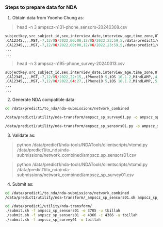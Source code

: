 ### Steps to prepare data for NDA


1. Obtain data from Yoonho Chung as:

> head -n 3 ampscz-n131-phone_sensors-20240308.csv

```python
subjectkey,src_subject_id,sex,interview_date,interview_age,time_zone,UTC_offset,start_date,start_time,end_date,end_time,sample_frequency,data_file1,data_modality,phone_device_type,phone_operatingsystem_versions,phone_application,phone_application_versions,software_preproc
,CA12345,,,,MST,-7,12/05/2022,00:00,12/05/2022,23:59,5,/data/predict1/data_from_nda/Pronet/PHOENIX/PROTECTED/PronetCA/processed/CA12345/phone/mtl_nda/CA-CA12345-phone_gps_2022-12-5_14.parquet,geolocation,iPhone10 5,iOS 16.1.2,MindLAMP,,
,CA12345,,,,MST,-7,12/06/2022,00:00,12/06/2022,23:59,5,/data/predict1/data_from_nda/Pronet/PHOENIX/PROTECTED/PronetCA/processed/CA12345/phone/mtl_nda/CA-CA12345-phone_gps_2022-12-6_15.parquet,geolocation,iPhone10 5,iOS 16.1.2,MindLAMP,,
...
...
```

> head -n 3 ampscz-n195-phone_survey-20240313.csv

```python
subjectkey,src_subject_id,sex,interview_date,interview_age,time_zone,UTC_offset,start_date,start_time,phone_survey_duration,phone_device_type,phone_operatingsystem_versions,phone_application,phone_application_versions,cheerful,cheerful_duration,stressed,stressed_duration,down,down_duration,strange,strange_duration,content,content_duration,suspicious,suspicious_duration,relaxed,relaxed_duration,racing,racing_duration,enthusiastic,enthusiastic_duration,auditory,auditory_duration,empty,empty_duration,anxious,anxious_duration,concentrate,concentrate_duration,irritable,irritable_duration,worried,worried_duration,enjoy,enjoy_duration,mind,mind_duration,lonely,lonely_duration,special,special_duration,energetic,energetic_duration,control,control_duration,motivated,motivated_duration,confused,confused_duration,visual,visual_duration,undertaking,underatking_duration,function,function_duration,socialp,socialp_duration,sociald,sociald_duration,negative,negative_duration,positive,positive_duration
,CA12345,,,,MST,-7,12/05/2022,22:15,,iPhone10 5,iOS 16.1.2,MindLAMP,,4,,4,,4,,4,,4,,4,,4,,4,,4,,4,,4,,4,,4,,4,,4,,4,,4,,4,,4,,4,,4,,4,,4,,4,,4,,4,,4,,4,,4,,4,
,CA12345,,,,MST,-7,12/06/2022,04:27,,iPhone10 5,iOS 16.1.2,MindLAMP,,5,,3,,2,,5,,4,,2,,5,,7,,5,,2,,1,,4,,3,,4,,3,,7,,1,,2,,2,,5,,1,,5,,2,,1,,6,,6,,6,,2,,3,,6,
...
...
```


2. Generate NDA compatible data:

```bash
cd /data/predict1/to_nda/nda-submissions/network_combined

/data/predict1/utility/nda-transform/ampscz_sp_survey01.py -o ampscz_sp_survey01.csv --root /data/predict1/data_from_nda/ -t "Pr*/PHOENIX/GENERAL/*/processed/*/surveys/*.Pr*.json" --shared ndar_subject01.csv --dict ampscz_sp_survey01 --data ../ampscz_sp_survey01/*-phone_survey-20240308.csv --interview_date_var start_date

/data/predict1/utility/nda-transform/ampscz_sp_sensors01.py -o ampscz_sp_sensors01.csv --root /data/predict1/data_from_nda/ -t "Pr*/PHOENIX/GENERAL/*/processed/*/surveys/*.Pr*.json" --shared ndar_subject01.csv --dict ampscz_sp_sensors01 --data ../ampscz_sp_sensors01/*-phone_sensors-20240308.csv --interview_date_var start_date
```


3. Validate as:

> python /data/predict1/nda-tools/NDATools/clientscripts/vtcmd.py /data/predict1/to_nda/nda-submissions/network_combined/ampscz_sp_sensors01.csv

> python /data/predict1/nda-tools/NDATools/clientscripts/vtcmd.py /data/predict1/to_nda/nda-submissions/network_combined/ampscz_sp_survey01.csv


4. Submit as:

```bash
cd /data/predict1/to_nda/nda-submissions/network_combined
/data/predict1/utility/nda-transform/_ampscz_sp_sensors01.sh ampscz_sp_sensors01.csv

cd /data/predict1/utility/nda-transform/
./submit.sh -f ampscz_sp_sensors01 -e 3705 -u tbillah
./submit.sh -f ampscz_sp_sensors01 -e 4366 -c 4366 -u tbillah
./submit.sh -f ampscz_sp_survey01 -u tbillah
```

